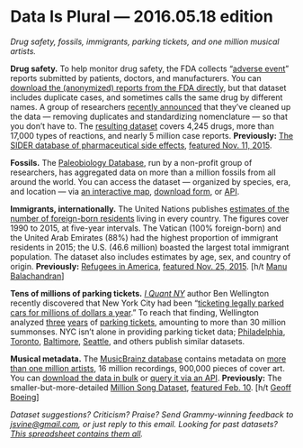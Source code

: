 Data Is Plural — 2016.05.18 edition
===================================

*Drug safety, fossils, immigrants, parking tickets, and one million musical artists.*


__Drug safety.__ To help monitor drug safety, the FDA collects “[adverse event](http://www.fda.gov/Drugs/GuidanceComplianceRegulatoryInformation/Surveillance/AdverseDrugEffects/default.htm)” reports submitted by patients, doctors, and manufacturers. You can [download the (anonymized) reports from the FDA directly](http://www.fda.gov/Drugs/GuidanceComplianceRegulatoryInformation/Surveillance/AdverseDrugEffects/ucm082193.htm), but that dataset includes duplicate cases, and sometimes calls the same drug by different names. A group of researchers [recently announced](http://www.nature.com/articles/sdata201626) that they’ve cleaned up the data — removing duplicates and standardizing nomenclature — so that you don’t have to. The [resulting dataset](http://datadryad.org/resource/doi:10.5061/dryad.8q0s4) covers 4,245 drugs, more than 17,000 types of reactions, and nearly 5 million case reports. __Previously:__ [The SIDER database of pharmaceutical side effects](http://sideeffects.embl.de/), [featured Nov. 11, 2015](https://tinyletter.com/data-is-plural/letters/data-is-plural-2015-11-11-edition).


__Fossils.__ The [Paleobiology Database](https://paleobiodb.org), run by a non-profit group of researchers, has aggregated data on more than a million fossils from all around the world. You can access the dataset — organized by species, era, and location — via [an interactive map](https://paleobiodb.org/navigator/), [download form](https://paleobiodb.org/cgi-bin/bridge.pl?a=displayDownloadGenerator), or [API](https://paleobiodb.org/data1.2/occs/list_doc.html).


__Immigrants, internationally.__ The United Nations publishes [estimates of the number of foreign-born residents](http://www.un.org/en/development/desa/population/migration/data/estimates2/estimates15.shtml) living in every country. The figures cover 1990 to 2015, at five-year intervals. The Vatican (100% foreign-born) and the United Arab Emirates (88%) had the highest proportion of immigrant residents in 2015; the U.S. (46.6 million) boasted the largest total immigrant population. The dataset also includes estimates by age, sex, and country of origin. __Previously:__ [Refugees in America](http://www.wrapsnet.org/Reports/InteractiveReporting/tabid/393/Default.aspx), [featured Nov. 25, 2015](https://tinyletter.com/data-is-plural/letters/data-is-plural-2015-11-25-edition). [h/t [Manu Balachandran](https://www.theatlas.com/charts/4JYKtQedx)]


__Tens of millions of parking tickets.__ *[I Quant NY](http://iquantny.tumblr.com/)* author Ben Wellington recently discovered that New York City had been “[ticketing legally parked cars for millions of dollars a year](http://iquantny.tumblr.com/post/144197004989/the-nypd-was-systematically-ticketing-legally).” To reach that finding, Wellington analyzed [three](https://data.cityofnewyork.us/City-Government/Parking-Violations-Issued-Fiscal-Year-2014-August-/jt7v-77mi) [years](https://data.cityofnewyork.us/dataset/Parking-Violations-Issued-Fiscal-Year-2015/c284-tqph) of [parking tickets](https://data.cityofnewyork.us/City-Government/Parking-Violations-Issued-Fiscal-Year-2016/kiv2-tbus), amounting to more than 30 million summonses. NYC isn’t alone in providing parking ticket data; [Philadelphia](https://www.opendataphilly.org/dataset/parking-violations), [Toronto](http://www1.toronto.ca/wps/portal/contentonly?vgnextoid=ca20256c54ea4310VgnVCM1000003dd60f89RCRD), [Baltimore](https://data.baltimorecity.gov/Transportation/Parking-Citations/n4ma-fj3m), [Seattle](https://data.seattle.gov/Public-Safety/Parking-Violations-All/q2m9-8vqf), and others publish similar datasets.


__Musical metadata.__ The [MusicBrainz database](https://musicbrainz.org/) contains metadata on [more than one million artists](https://musicbrainz.org/statistics), 16 million recordings, 900,000 pieces of cover art. You can [download the data in bulk](https://musicbrainz.org/doc/MusicBrainz_Database/Download) or [query it via an API](http://musicbrainz.org/doc/Development/XML_Web_Service/Version_2). __Previously:__ The smaller-but-more-detailed [Million Song Dataset](http://labrosa.ee.columbia.edu/millionsong/), [featured Feb. 10](https://tinyletter.com/data-is-plural/letters/data-is-plural-2016-02-10-edition). [h/t [Geoff Boeing](http://geoffboeing.com/2016/05/analyzing-lastfm-history/)]


*Dataset suggestions? Criticism? Praise? Send Grammy-winning feedback to <jsvine@gmail.com>, or just reply to this email. Looking for past datasets? [This spreadsheet contains them all](https://docs.google.com/spreadsheets/d/1wZhPLMCHKJvwOkP4juclhjFgqIY8fQFMemwKL2c64vk).*